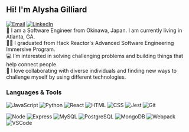 ## Hi! I'm Alysha Gilliard
[![Email](https://img.shields.io/badge/Gmail-D14836?style=for-the-badge&logo=gmail&logoColor=white)](mailto:alyshargilliard@gmail.com)
[![LinkedIn](https://img.shields.io/badge/LinkedIn-0077B5?style=for-the-badge&logo=linkedin&logoColor=white)](https://www.linkedin.com/in/alysha-gilliard-077aa2a8/)
<br>
👋 I am a Software Engineer from Okinawa, Japan. I am currently living in Atlanta, GA.
<br>
👩‍🏫 I graduated from Hack Reactor's Advanced Software Engineering Immersive Program.
<br>
💻 I’m interested in solving challenging problems and building things that help connect people.
<br>
💞️ I love collaborating with diverse individuals and finding new ways to challenge myself by using different technologies.



### Languages & Tools
  
![JavaScript](https://img.shields.io/badge/JavaScript-F7DF1E?style=plastic&logo=javascript&logoColor=black)
![Python](https://img.shields.io/badge/Python-3776AB?style=plastic&logo=python&logoColor=white)
![React](https://img.shields.io/badge/React%20-%2320232a.svg?style=plastic&logo=react&logoColor=%2361DAFB)
![HTML](https://img.shields.io/badge/HTML5-E34F26?style=plastic&logo=html5&logoColor=white)
![CSS](https://img.shields.io/badge/CSS3-1572B6?style=plastic&logo=css3&logoColor=white)
![Jest](https://img.shields.io/badge/Jest%20-%23C21325.svg?style=plastic&logo=Jest&logoColor=white)
![Git](https://img.shields.io/badge/Git%20-%23F05033.svg?style=plastic&logo=git&logoColor=white)


![Node](https://img.shields.io/badge/Node.js%20-%2343853D.svg?style=plastic&logo=node.js&logoColor=white)
![Express](https://img.shields.io/badge/Express%20-%23404d59.svg?style=plastic)
![MySQL](https://img.shields.io/badge/MySQL-%2300f.svg?style=plastic&logo=mysql&logoColor=white)
![PostgreSQL](https://img.shields.io/badge/PostgreSQL-%23316192.svg??style=plastic&logo=postgresql&logoColor=white)
![MongoDB](https://img.shields.io/badge/MongoDB-%234ea94b.svg??style=plastic&logo=mongodb&logoColor=white)
![Webpack](https://img.shields.io/badge/webpack%20-%238DD6F9.svg?style=plastic&logo=webpack&logoColor=black)
![VSCode](https://img.shields.io/badge/VS%20Code%20-%23007ACC.svg?style=plastic&logo=visual-studio-code&logoColor=white)
